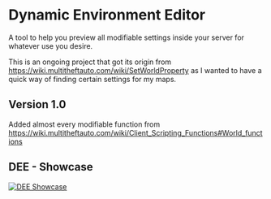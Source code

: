 # Dynamic Environment Editor
A tool to help you preview all modifiable settings inside your server for whatever use you desire.

This is an ongoing project that got its origin from https://wiki.multitheftauto.com/wiki/SetWorldProperty as I wanted to have a quick way of finding certain settings for my maps.
## Version 1.0
Added almost every modifiable function from https://wiki.multitheftauto.com/wiki/Client_Scripting_Functions#World_functions

## DEE - Showcase

[![DEE Showcase](http://img.youtube.com/vi/IgQYAogL9jc/0.jpg)](http://www.youtube.com/watch?v=IgQYAogL9jc "Video Title")
